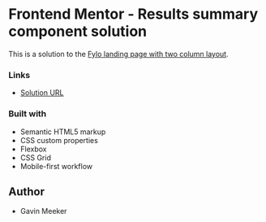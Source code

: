# Frontend Mentor - Results summary component solution

This is a solution to the [Fylo landing page with two column layout](https://www.frontendmentor.io/challenges/testimonials-grid-section-Nnw6J7Un7).

### Links

- [Solution URL]()

### Built with

- Semantic HTML5 markup
- CSS custom properties
- Flexbox
- CSS Grid
- Mobile-first workflow

## Author

- Gavin Meeker
